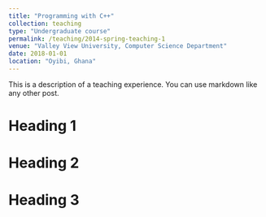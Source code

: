 ```yaml
---
title: "Programming with C++"
collection: teaching
type: "Undergraduate course"
permalink: /teaching/2014-spring-teaching-1
venue: "Valley View University, Computer Science Department"
date: 2018-01-01
location: "Oyibi, Ghana"
---
```


This is a description of a teaching experience. You can use markdown like any other post.

Heading 1
======

Heading 2
======

Heading 3
======